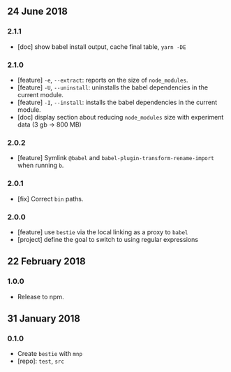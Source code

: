 ## 24 June 2018

### 2.1.1

- [doc] show babel install output, cache final table, `yarn -DE`

### 2.1.0

- [feature] `-e`, `--extract`: reports on the size of `node_modules`.
- [feature] `-U`, `--uninstall`: uninstalls the babel dependencies in the current module.
- [feature] `-I`, `--install`: installs the babel dependencies in the current module.
- [doc] display section about reducing `node_modules` size with experiment data (3 gb -> 800 MB)

### 2.0.2

- [feature] Symlink `@babel` and `babel-plugin-transform-rename-import` when running `b`.

### 2.0.1

- [fix] Correct `bin` paths.

### 2.0.0

- [feature] use `bestie` via the local linking as a proxy to `babel`
- [project] define the goal to switch to using regular expressions

## 22 February 2018

### 1.0.0

- Release to npm.

## 31 January 2018

### 0.1.0

- Create `bestie` with `mnp`
- [repo]: `test`, `src`
